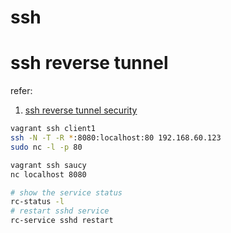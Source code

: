 # ssh 


# ssh reverse tunnel

refer: 
1. [ssh reverse tunnel security](http://arlimus.github.io/articles/ssh.reverse.tunnel.security/)

```bash
vagrant ssh client1
ssh -N -T -R *:8080:localhost:80 192.168.60.123
sudo nc -l -p 80
```


```bash
vagrant ssh saucy
nc localhost 8080

# show the service status
rc-status -l
# restart sshd service
rc-service sshd restart
```